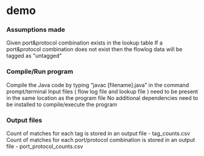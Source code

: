 # demo
### Assumptions made
Given port&protocol combination exists in the lookup table 
If a port&protocol combination does not exist then the flowlog data will be tagged as "untagged"

### Compile/Run program
Compile the Java code by typing “javac [filename].java” in the command prompt/terminal
Input files ( flow log file and  lookup file ) need to be present in the same location as the program file
No additional dependencies need to be installed to compile/execute the program

### Output files
Count of matches for each tag is stored in an output file - tag_counts.csv 
Count of matches for each port/protocol combination is stored in an output file - port_protocol_counts.csv 
